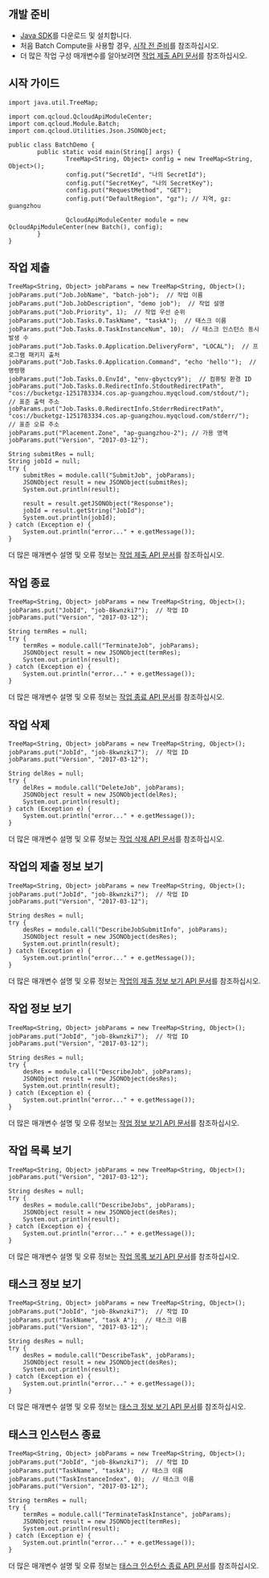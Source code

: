 ## 개발 준비
- [Java SDK](https://cloud.tencent.com/document/sdk/Java)를 다운로드 및 설치합니다.
- 처음 Batch Compute을 사용할 경우, [시작 전 준비](https://cloud.tencent.com/document/product/599/10807)를 참조하십시오.
- 더 많은 작업 구성 매개변수를 알아보려면 [작업 제출 API 문서](https://cloud.tencent.com/document/product/599/12683)를 참조하십시오.

## 시작 가이드

```
import java.util.TreeMap;

import com.qcloud.QcloudApiModuleCenter;
import com.qcloud.Module.Batch;
import com.qcloud.Utilities.Json.JSONObject;

public class BatchDemo {
        public static void main(String[] args) {
                TreeMap<String, Object> config = new TreeMap<String, Object>();
                config.put("SecretId", "나의 SecretId");
                config.put("SecretKey", "나의 SecretKey");
                config.put("RequestMethod", "GET");
                config.put("DefaultRegion", "gz"); // 지역, gz: guangzhou

                QcloudApiModuleCenter module = new QcloudApiModuleCenter(new Batch(), config);
        }
}
```

## 작업 제출

```
TreeMap<String, Object> jobParams = new TreeMap<String, Object>();            
jobParams.put("Job.JobName", "batch-job");  // 작업 이름
jobParams.put("Job.JobDescription", "demo job");  // 작업 설명
jobParams.put("Job.Priority", 1);  // 작업 우선 순위
jobParams.put("Job.Tasks.0.TaskName", "taskA");  // 태스크 이름
jobParams.put("Job.Tasks.0.TaskInstanceNum", 10);  // 태스크 인스턴스 동시 발생 수
jobParams.put("Job.Tasks.0.Application.DeliveryForm", "LOCAL");  // 프로그램 패키지 출처
jobParams.put("Job.Tasks.0.Application.Command", "echo 'hello'");  // 명령행
jobParams.put("Job.Tasks.0.EnvId", "env-gbyctcy9");  // 컴퓨팅 환경 ID
jobParams.put("Job.Tasks.0.RedirectInfo.StdoutRedirectPath", "cos://bucketgz-1251783334.cos.ap-guangzhou.myqcloud.com/stdout/");  // 표준 출력 주소
jobParams.put("Job.Tasks.0.RedirectInfo.StderrRedirectPath", "cos://bucketgz-1251783334.cos.ap-guangzhou.myqcloud.com/stderr/");  // 표준 오류 주소
jobParams.put("Placement.Zone", "ap-guangzhou-2"); // 가용 영역
jobParams.put("Version", "2017-03-12");
 
String submitRes = null;
String jobId = null;
try {
    submitRes = module.call("SubmitJob", jobParams);
    JSONObject result = new JSONObject(submitRes);
    System.out.println(result);

    result = result.getJSONObject("Response");
    jobId = result.getString("JobId");
    System.out.println(jobId);
} catch (Exception e) {
    System.out.println("error..." + e.getMessage());
}
```
더 많은 매개변수 설명 및 오류 정보는 [작업 제출 API 문서](https://cloud.tencent.com/document/product/599/12683)를 참조하십시오.

## 작업 종료

```
TreeMap<String, Object> jobParams = new TreeMap<String, Object>();
jobParams.put("JobId", "job-8kwnzki7");  // 작업 ID
jobParams.put("Version", "2017-03-12");

String termRes = null;
try {
    termRes = module.call("TerminateJob", jobParams);
    JSONObject result = new JSONObject(termRes);
    System.out.println(result);
} catch (Exception e) {
    System.out.println("error..." + e.getMessage());
}
```
더 많은 매개변수 설명 및 오류 정보는 [작업 종료 API 문서](https://cloud.tencent.com/document/product/599/12689)를 참조하십시오.

## 작업 삭제

```
TreeMap<String, Object> jobParams = new TreeMap<String, Object>();
jobParams.put("JobId", "job-8kwnzki7");  // 작업 ID
jobParams.put("Version", "2017-03-12");

String delRes = null;
try {
    delRes = module.call("DeleteJob", jobParams);
    JSONObject result = new JSONObject(delRes);
    System.out.println(result);
} catch (Exception e) {
    System.out.println("error..." + e.getMessage());
}
```
더 많은 매개변수 설명 및 오류 정보는 [작업 삭제 API 문서](https://cloud.tencent.com/document/product/599/12682)를 참조하십시오.

## 작업의 제출 정보 보기

```
TreeMap<String, Object> jobParams = new TreeMap<String, Object>();
jobParams.put("JobId", "job-8kwnzki7");  // 작업 ID
jobParams.put("Version", "2017-03-12");

String desRes = null;
try {
    desRes = module.call("DescribeJobSubmitInfo", jobParams);
    JSONObject result = new JSONObject(desRes);
    System.out.println(result);
} catch (Exception e) {
    System.out.println("error..." + e.getMessage());
}
```
더 많은 매개변수 설명 및 오류 정보는 [작업의 제출 정보 보기 API 문서](https://cloud.tencent.com/document/product/599/12687)를 참조하십시오.

## 작업 정보 보기

```
TreeMap<String, Object> jobParams = new TreeMap<String, Object>();
jobParams.put("JobId", "job-8kwnzki7");  // 작업 ID
jobParams.put("Version", "2017-03-12");

String desRes = null;
try {
    desRes = module.call("DescribeJob", jobParams);
    JSONObject result = new JSONObject(desRes);
    System.out.println(result);
} catch (Exception e) {
    System.out.println("error..." + e.getMessage());
}
```
더 많은 매개변수 설명 및 오류 정보는 [작업 정보 보기 API 문서](https://cloud.tencent.com/document/product/599/12685)를 참조하십시오.

## 작업 목록 보기

```
TreeMap<String, Object> jobParams = new TreeMap<String, Object>();
jobParams.put("Version", "2017-03-12");

String desRes = null;
try {
    desRes = module.call("DescribeJobs", jobParams);
    JSONObject result = new JSONObject(desRes);
    System.out.println(result);
} catch (Exception e) {
    System.out.println("error..." + e.getMessage());
}
```
더 많은 매개변수 설명 및 오류 정보는 [작업 목록 보기 API 문서](https://cloud.tencent.com/document/product/599/12686)를 참조하십시오.

## 태스크 정보 보기

```
TreeMap<String, Object> jobParams = new TreeMap<String, Object>();
jobParams.put("JobId", "job-8kwnzki7");  // 작업 ID
jobParams.put("TaskName", "task A");  // 태스크 이름
jobParams.put("Version", "2017-03-12");

String desRes = null;
try {
    desRes = module.call("DescribeTask", jobParams);
    JSONObject result = new JSONObject(desRes);
    System.out.println(result);
} catch (Exception e) {
    System.out.println("error..." + e.getMessage());
}
```
더 많은 매개변수 설명 및 오류 정보는 [태스크 정보 보기 API 문서](https://cloud.tencent.com/document/product/599/12684)를 참조하십시오.

## 태스크 인스턴스 종료

```
TreeMap<String, Object> jobParams = new TreeMap<String, Object>();
jobParams.put("JobId", "job-8kwnzki7");  // 작업 ID
jobParams.put("TaskName", "taskA");  // 태스크 이름
jobParams.put("TaskInstanceIndex", 0);  // 태스크 이름
jobParams.put("Version", "2017-03-12");

String termRes = null;
try {
    termRes = module.call("TerminateTaskInstance", jobParams);
    JSONObject result = new JSONObject(termRes);
    System.out.println(result);
} catch (Exception e) {
    System.out.println("error..." + e.getMessage());
}
```
더 많은 매개변수 설명 및 오류 정보는 [태스크 인스턴스 종료 API 문서](https://cloud.tencent.com/document/product/599/12688)를 참조하십시오.

